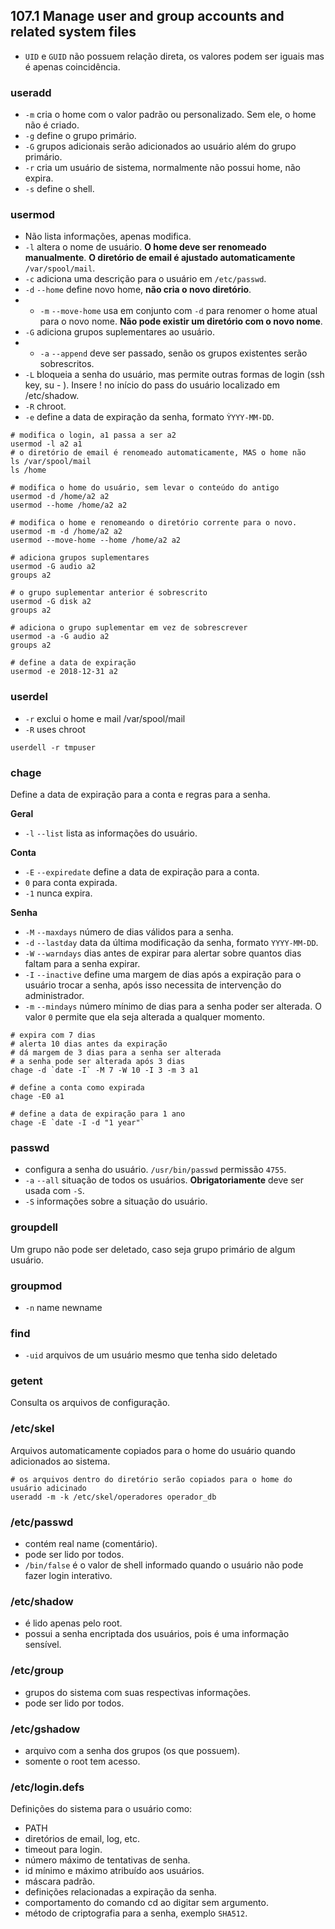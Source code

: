 ## 107.1 Manage user and group accounts and related system files

* `UID` e `GUID` não possuem relação direta, os valores podem ser iguais mas é apenas coincidência.

### useradd

* `-m` cria o home com o valor padrão ou personalizado. Sem ele, o home não é criado.
* `-g` define o grupo primário.
* `-G` grupos adicionais serão adicionados ao usuário além do grupo primário.
* `-r` cria um usuário de sistema, normalmente não possui home, não expira.
* `-s` define o shell.

### usermod

* Não lista informações, apenas modifica.
* `-l` altera o nome de usuário. **O home deve ser renomeado manualmente**. **O diretório de email é ajustado automaticamente** `/var/spool/mail`.
* `-c` adiciona uma descrição para o usuário em `/etc/passwd`.
* `-d` `--home` define novo home, **não cria o novo diretório**.
* * `-m` `--move-home` usa em conjunto com `-d` para renomer o home atual para o novo nome. **Não pode existir um diretório com o novo nome**.
* `-G` adiciona grupos suplementares ao usuário.
* * `-a` `--append` deve ser passado, senão os grupos existentes serão sobrescritos.
* `-L` bloqueia a senha do usuário, mas permite outras formas de login (ssh key, su - <user>). Insere ! no início do pass do usuário localizado em /etc/shadow.
* `-R` chroot.
* `-e` define a data de expiração da senha, formato `ỲYYY-MM-DD`.

```shell
# modifica o login, a1 passa a ser a2
usermod -l a2 a1
# o diretório de email é renomeado automaticamente, MAS o home não
ls /var/spool/mail
ls /home

# modifica o home do usuário, sem levar o conteúdo do antigo
usermod -d /home/a2 a2
usermod --home /home/a2 a2

# modifica o home e renomeando o diretório corrente para o novo.
usermod -m -d /home/a2 a2
usermod --move-home --home /home/a2 a2

# adiciona grupos suplementares
usermod -G audio a2
groups a2

# o grupo suplementar anterior é sobrescrito
usermod -G disk a2
groups a2

# adiciona o grupo suplementar em vez de sobrescrever
usermod -a -G audio a2
groups a2

# define a data de expiração
usermod -e 2018-12-31 a2
```

### userdel

* `-r` exclui o home e mail /var/spool/mail
* `-R` uses chroot

```shell
userdell -r tmpuser
```

### chage

Define a data de expiração para a conta e regras para a senha.

**Geral**
* `-l` `--list` lista as informações do usuário.

**Conta**
* `-E` `--expiredate` define a data de expiração para a conta.
* `0` para conta expirada.
* `-1` nunca expira.

**Senha**
* `-M` `--maxdays` número de dias válidos para a senha.
* `-d` `--lastday` data da última modificação da senha, formato `YYYY-MM-DD`.
* `-W` `--warndays` dias antes de expirar para alertar sobre quantos dias faltam para a senha expirar.
* `-I` `--inactive` define uma margem de dias após a expiração para o usuário trocar a senha, após isso necessita de intervenção do administrador.
* `-m` `--mindays` número mínimo de dias para a senha poder ser alterada. O valor `0` permite que ela seja alterada a qualquer momento.

```shell
# expira com 7 dias
# alerta 10 dias antes da expiração
# dá margem de 3 dias para a senha ser alterada
# a senha pode ser alterada após 3 dias
chage -d `date -I` -M 7 -W 10 -I 3 -m 3 a1

# define a conta como expirada
chage -E0 a1

# define a data de expiração para 1 ano
chage -E `date -I -d "1 year"`
```

### passwd

* configura a senha do usuário. `/usr/bin/passwd` permissão `4755`.
* `-a` `--all` situação de todos os usuários. **Obrigatoriamente** deve ser usada com `-S`.
* `-S` informações sobre a situação do usuário.

### groupdell

Um grupo não pode ser deletado, caso seja grupo primário de algum usuário.

### groupmod

* `-n` name newname

### find

* `-uid` arquivos de um usuário mesmo que tenha sido deletado

### getent

Consulta os arquivos de configuração.

### /etc/skel

Arquivos automaticamente copiados para o home do usuário quando adicionados ao sistema.

```shell
# os arquivos dentro do diretório serão copiados para o home do usuário adicinado
useradd -m -k /etc/skel/operadores operador_db
```

### /etc/passwd

* contém real name (comentário).
* pode ser lido por todos.
* `/bin/false` é o valor de shell informado quando o usuário não pode fazer login interativo.

### /etc/shadow

* é lido apenas pelo root.
* possui a senha encriptada dos usuários, pois é uma informação sensível.

### /etc/group

* grupos do sistema com suas respectivas informações.
* pode ser lido por todos.

### /etc/gshadow

* arquivo com a senha dos grupos (os que possuem).
* somente o root tem acesso.

### /etc/login.defs

Definições do sistema para o usuário como:

* PATH
* diretórios de email, log, etc.
* timeout para login.
* número máximo de tentativas de senha.
* id mínimo e máximo atribuído aos usuários.
* máscara padrão.
* definições relacionadas a expiração da senha.
* comportamento do comando cd ao digitar sem argumento.
* método de criptografia  para a senha, exemplo `SHA512`.

